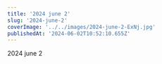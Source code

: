 ```yaml
---
title: '2024 june 2'
slug: '2024-june-2'
coverImage: '../../images/2024-june-2-ExNj.jpg'
publishedAt: '2024-06-02T10:52:10.655Z'
---
```


2024 june 2